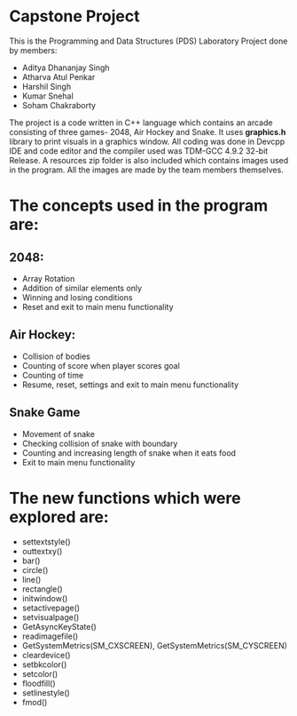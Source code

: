 # Capstone Project

This is the Programming and Data Structures (PDS) Laboratory Project done by members:
- Aditya Dhananjay Singh
- Atharva Atul Penkar
- Harshil Singh
- Kumar Snehal
- Soham Chakraborty

The project is a code written in C++ language which contains an arcade consisting of three games- 2048, Air Hockey and Snake. It uses **graphics.h** library to print visuals in a graphics window. All coding was done in Devcpp IDE and code editor and the compiler used was TDM-GCC 4.9.2 32-bit Release. A resources zip folder is also included which contains images used in the program. All the images are made by the team members themselves.

# The concepts used in the program are:
## 2048:
- Array Rotation
- Addition of similar elements only
- Winning and losing conditions
- Reset and exit to main menu functionality

## Air Hockey:
- Collision of bodies
- Counting of score when player scores goal
- Counting of time
- Resume, reset, settings and exit to main menu functionality

## Snake Game
- Movement of snake
- Checking collision of snake with boundary
- Counting and increasing length of snake when it eats food
- Exit to main menu functionality

# The new functions which were explored are:
- settextstyle()
- outtextxy()
- bar()
- circle()
- line()
- rectangle()
- initwindow()
- setactivepage()
- setvisualpage()
- GetAsyncKeyState()
- readimagefile()
- GetSystemMetrics(SM_CXSCREEN), GetSystemMetrics(SM_CYSCREEN)
- cleardevice()
- setbkcolor()
- setcolor()
- floodfill()
- setlinestyle()
- fmod()

